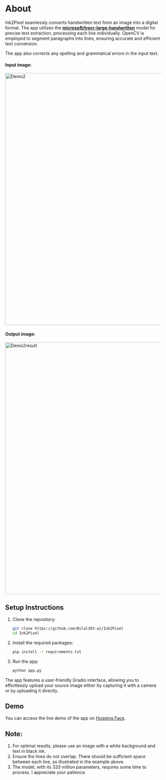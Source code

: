# About
Ink2Pixel seamlessly converts handwritten text from an image into a digital format. The app utilizes the [**microsoft/trocr-large-handwritten**](https://huggingface.co/microsoft/trocr-large-handwritten) model for precise text extraction, processing each line individually. OpenCV is employed to segment paragraphs into lines, ensuring accurate and efficient text conversion.

The app also corrects any spelling and grammatical errors in the input text.

#### Input image:
<img width="809" alt="Demo2" src="https://github.com/user-attachments/assets/4fb9c020-d97e-4f6f-9579-76e16961d88d">



#### Output image:
<img width="809" alt="Demo2result" src="https://github.com/user-attachments/assets/ec7b9249-e5d8-4124-b51c-eaa7a9c48c50">

## Setup Instructions
1. Clone the repository:
   ```bash
   git clone https://github.com/Bilal303-ai/Ink2Pixel
   cd Ink2Pixel
   ```
2. Install the required packages:
   ```bash
   pip install -r requirements.txt
   ```
3. Run the app:
   ```bash
   python app.py
   ```
The app features a user-friendly Gradio interface, allowing you to effortlessly upload your source image either by capturing it with a camera or by uploading it directly.

## Demo
You can access the live demo of the app on [Hugging Face](https://huggingface.co/spaces/BilalHasan/Ink2Pixel).

## Note:
1. For optimal results, please use an image with a white background and text in black ink.
2. Ensure the lines do not overlap. There should be sufficient space between each line, as illustrated in the example above.
3. The model, with its 333 million parameters, requires some time to process. I appreciate your patience.
